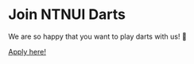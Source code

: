 # Join NTNUI Darts

We are so happy that you want to play darts with us! 🥳

[Apply here!](https://medlem.ntnui.no/groups/darts/)
